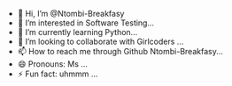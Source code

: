 - 👋 Hi, I’m @Ntombi-Breakfasy
- 👀 I’m interested in  Software Testing...
- 🌱 I’m currently learning Python...
- 💞️ I’m looking to collaborate with Girlcoders ...
- 📫 How to reach me through Github Ntombi-Breakfasy...
- 😄 Pronouns: Ms ...
- ⚡ Fun fact: uhmmm ...

<!---
Ntombi-Breakfasy/Ntombi-Breakfasy is a ✨ special ✨ repository because its `README.md` (this file) appears on your GitHub profile.
You can click the Preview link to take a look at your changes.
--->
